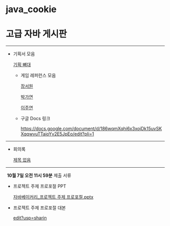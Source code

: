 # java_cookie
# 고급 자바 게시판

---

- 기획서 모음
    
    [기획 뼈대](https://www.notion.so/112dca3245b180e9a29fe52b3ad187cf?pvs=21)
    
    - 게임 레퍼런스 모음
        
        [장서원](https://www.notion.so/112dca3245b180b1b1d6fa13dfce7afa?pvs=21)
        
        [박가연](https://www.notion.so/112dca3245b180088b99e5d64470a75f?pvs=21)
        
        [이주연](https://www.notion.so/111dca3245b180efab87e659e9f61146?pvs=21)
        
    - 구글 Docs 링크
        
        https://docs.google.com/document/d/186wqmXqhi6x3xojDk15uvSKXqqwvuTTaioYv2E5JpEo/edit?pli=1
        

---

- 회의록
    
    [제목 없음](https://www.notion.so/111dca3245b18016a387db06b4456b5c?pvs=21)
    

---

 **10월 7일 오전 11시 59분** 제출 서류

- 프로젝트 주제 프로포절 PPT
    
    [자바베이커리_프로젝트 주제 프로포절.pptx](https://prod-files-secure.s3.us-west-2.amazonaws.com/58df5236-e522-4b1b-ba87-bda7413cf813/ec1a8537-043e-42ef-b91a-ddb2fb5ec64c/%EC%9E%90%EB%B0%94%EB%B2%A0%EC%9D%B4%EC%BB%A4%EB%A6%AC_%ED%94%84%EB%A1%9C%EC%A0%9D%ED%8A%B8_%EC%A3%BC%EC%A0%9C_%ED%94%84%EB%A1%9C%ED%8F%AC%EC%A0%88.pptx)
    
- 프로젝트 주제 프로포절 대본
    
    [edit?usp=sharin](https://docs.google.com/document/d/186wqmXqhi6x3xojDk15uvSKXqqwvuTTaioYv2E5JpEo/edit?usp=sharin)
    
